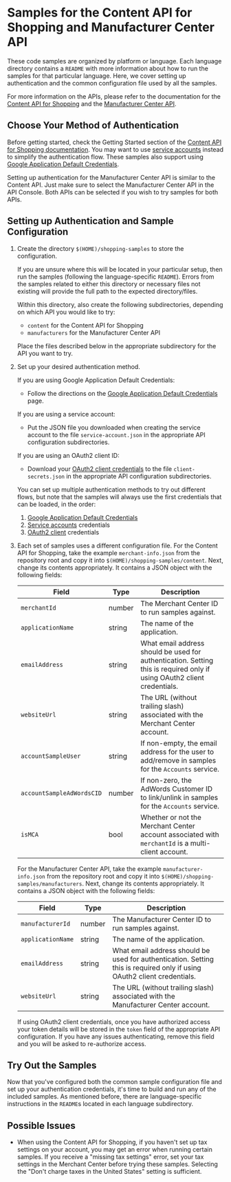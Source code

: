 # Samples for the Content API for Shopping and Manufacturer Center API

These code samples are organized by platform or language. Each language
directory contains a `README` with more information about how to run the
samples for that particular language.  Here, we cover setting up
authentication and the common configuration file used by all the samples.

For more information on the APIs, please refer to the documentation for the
[Content API for Shopping](https://developers.google.com/shopping-content/)
and the
[Manufacturer Center API](https://developers.google.com/manufacturers/).

## Choose Your Method of Authentication

Before getting started, check the Getting Started section of the
[Content API for Shopping documentation](https://developers.google.com/shopping-content/v2/quickstart).
You may want to use
[service accounts](https://developers.google.com/shopping-content/v2/how-tos/service-accounts)
instead to simplify the authentication flow. These samples also support using
[Google Application Default Credentials](https://developers.google.com/identity/protocols/application-default-credentials).

Setting up authentication for the Manufacturer Center API is similar to the
Content API. Just make sure to select the Manufacturer Center API in the API
Console. Both APIs can be selected if you wish to try samples for both APIs.

## Setting up Authentication and Sample Configuration

1.  Create the directory `$(HOME)/shopping-samples` to store the
    configuration.

    If you are unsure where this will be located in your particular setup, then
    run the samples (following the language-specific `README`). Errors
    from the samples related to either this directory or necessary files not
    existing will provide the full path to the expected directory/files.

    Within this directory, also create the following subdirectories, depending
    on which API you would like to try:

    * `content` for the Content API for Shopping
    * `manufacturers` for the Manufacturer Center API

    Place the files described below in the appropriate subdirectory for the API
    you want to try.

2.  Set up your desired authentication method.

    If you are using Google Application Default Credentials:

    *   Follow the directions on the [Google Application Default
        Credentials](https://developers.google.com/identity/protocols/application-default-credentials)
        page.

    If you are using a service account:

    *   Put the JSON file you downloaded when creating the service account to
        the file `service-account.json` in the appropriate API configuration
        subdirectories.

    If you are using an OAuth2 client ID:

    *   Download your [OAuth2 client
        credentials](https://console.developers.google.com/apis/credentials) to
        the file `client-secrets.json` in the appropriate API configuration
        subdirectories.

    You can set up multiple authentication methods to try out different flows,
    but note that the samples will always use the first credentials that can be
    loaded, in the order:

    1.  [Google Application Default
        Credentials](https://developers.google.com/identity/protocols/application-default-credentials)
    2.  [Service
        accounts](https://developers.google.com/shopping-content/v2/how-tos/service-accounts)
        credentials
    3.  [OAuth2
        client](https://developers.google.com/shopping-content/v2/how-tos/authorizing)
        credentials

3.  Each set of samples uses a different configuration file.  For the Content
    API for Shopping, take the example `merchant-info.json` from the repository
    root and copy it into `$(HOME)/shopping-samples/content`.  Next, change its
    contents appropriately. It contains a JSON object with the following fields:

    | Field                     | Type   | Description                                    |
    |---------------------------|--------|------------------------------------------------|
    | `merchantId`              | number | The Merchant Center ID to run samples against. |
    | `applicationName`         | string | The name of the application.                   |
    | `emailAddress`            | string | What email address should be used for authentication. Setting this is required only if using OAuth2 client credentials. |
    | `websiteUrl`              | string | The URL (without trailing slash) associated with the Merchant Center account. |
    | `accountSampleUser`       | string | If non-empty, the email address for the user to add/remove in samples for the `Accounts` service. |
    | `accountSampleAdWordsCID` | number | If non-zero, the AdWords Customer ID to link/unlink in samples for the `Accounts` service. |
    | `isMCA`                   | bool   | Whether or not the Merchant Center account associated with `merchantId` is a multi-client account. |

    For the Manufacturer Center API, take the example `manufacturer-info.json`
    from the repository root and copy it into
    `$(HOME)/shopping-samples/manufacturers`.  Next, change its contents
    appropriately. It contains a JSON object with the following fields:

    | Field                     | Type   | Description                                    |
    |---------------------------|--------|------------------------------------------------|
    | `manufacturerId`          | number | The Manufacturer Center ID to run samples against. |
    | `applicationName`         | string | The name of the application.                   |
    | `emailAddress`            | string | What email address should be used for authentication. Setting this is required only if using OAuth2 client credentials. |
    | `websiteUrl`              | string | The URL (without trailing slash) associated with the Manufacturer Center account. |

    If using OAuth2 client credentials, once you have authorized access your
    token details will be stored in the `token` field of the appropriate API
    configuration. If you have any issues authenticating, remove this field
    and you will be asked to re-authorize access.

## Try Out the Samples

Now that you've configured both the common sample configuration file and set up
your authentication credentials, it's time to build and run any of the included
samples.  As mentioned before, there are language-specific instructions in
the `README`s located in each language subdirectory.

## Possible Issues

* When using the Content API for Shopping, if you haven't set up tax settings on
  your account, you may get an error when running certain samples. If you
  receive a "missing tax settings" error, set your tax settings in the Merchant
  Center before trying these samples.  Selecting the "Don't charge taxes in the
  United States" setting is sufficient.
